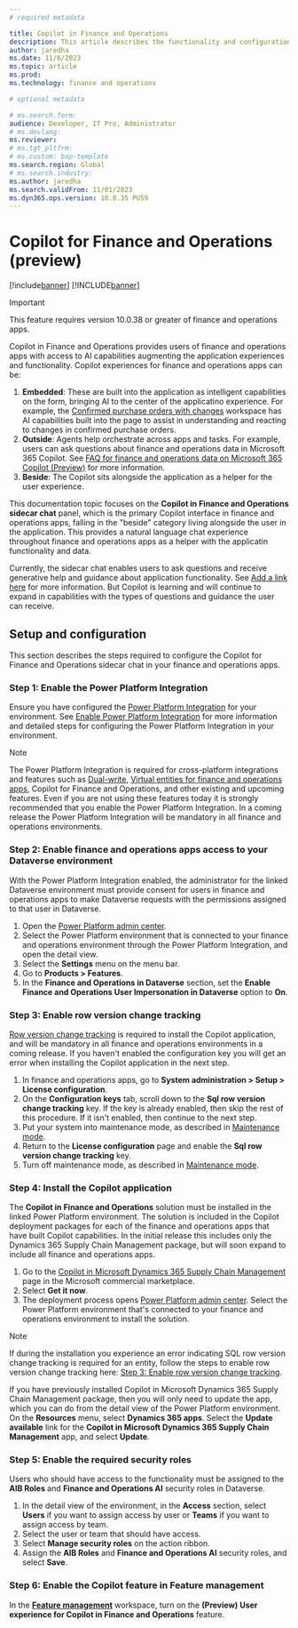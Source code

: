 ```yaml
---
# required metadata

title: Copilot in Finance and Operations
description: This article describes the functionality and configuration of Copilot for Finance and Operations
author: jaredha
ms.date: 11/6/2023
ms.topic: article
ms.prod: 
ms.technology: finance and operations

# optional metadata

# ms.search.form:
audience: Developer, IT Pro, Administrator
# ms.devlang: 
ms.reviewer: 
# ms.tgt_pltfrm: 
# ms.custom: bap-template
ms.search.region: Global
# ms.search.industry:
ms.author: jaredha
ms.search.validFrom: 11/01/2023
ms.dyn365.ops.version: 10.0.35 PU59
---
```


# Copilot for Finance and Operations (preview)

[!include[banner](../includes/banner.md)]
[!INCLUDE[banner](../includes/preview-banner.md)]

> [!IMPORTANT]
> This feature requires version 10.0.38 or greater of finance and operations apps.

Copilot in Finance and Operations provides users of finance and operations apps with access to AI capabilities augmenting the application experiences and functionality. Copilot experiences for finance and operations apps can be: 

1. **Embedded**: These are built into the application as intelligent capabilities on the form, bringing AI to the center of the applicatino experience. For example, the [Confirmed purchase orders with changes](../../../supply-chain/procurement/purchase-order-changes-after-confirmation#the-confirmed-purchase-orders-with-changes-workspace) workspace has AI capabilities built into the page to assist in understanding and reacting to changes in confirmed purchase orders.
2. **Outside**: Agents help orchestrate across apps and tasks. For example, users can ask questions about finance and operations data in Microsoft 365 Copilot. See [FAQ for finance and operations data on Microsoft 365 Copilot (Preview)](./faq-for-chat-with-fno-data-on-m365copilot) for more information.
3. **Beside**: The Copilot sits alongside the application as a helper for the user experience. 

This documentation topic focuses on the **Copilot in Finance and Operations sidecar chat** panel, which is the primary Copilot interface in finance and operations apps, falling in the "beside" category living alongside the user in the application. This provides a natural language chat experience throughout finance and operations apps as a helper with the applicatin functionality and data. 

Currently, the sidecar chat enables users to ask questions and receive generative help and guidance about application functionality. See [Add a link here](https://link) for more information. But Copilot is learning and will continue to expand in capabilities with the types of questions and guidance the user can receive.

## Setup and configuration
This section describes the steps required to configure the Copilot for Finance and Operations sidecar chat in your finance and operations apps.

### Step 1: Enable the Power Platform Integration
Ensure you have configured the [Power Platform Integration](../power-platform/overview.md) for your environment. See [Enable Power Platform Integration](../power-platform/enable-power-platform-integration.md) for more information and detailed steps for configuring the Power Platform Integration in your environment. 

> [!NOTE]
> The Power Platform Integration is required for cross-platform integrations and features such as [Dual-write](../data-entities/dual-write/dual-write-overview.md), [Virtual entities for finance and operations apps](../power-platform/virtual-entities-overview.md), Copilot for Finance and Operations, and other existing and upcoming features. Even if you are not using these features today it is strongly recommended that you enable the Power Platform Integration. In a coming release the Power Platform Integration will be mandatory in all finance and operations environments.

### Step 2: Enable finance and operations apps access to your Dataverse environment
With the Power Platform Integration enabled, the administrator for the linked Dataverse environment must provide consent for users in finance and operations apps to make Dataverse requests with the permissions assigned to that user in Dataverse.

1. Open the [Power Platform admin center](https://admin.powerplatform.microsoft.com).
2. Select the Power Platform environment that is connected to your finance and operations environment through the Power Platform Integration, and open the detail view.
3. Select the **Settings** menu on the menu bar.
4. Go to **Products > Features**.
5. In the **Finance and Operations in Dataverse** section, set the **Enable Finance and Operations User Impersonation in Dataverse** option to **On**.

### <a name="enable-change-tracking"></a>Step 3: Enable row version change tracking
[Row version change tracking](../data-entities/rowversion-change-track.md) is required to install the Copilot application, and will be mandatory in all finance and operations environments in a coming release. If you haven't enabled the configuration key you will get an error when installing the Copilot application in the next step.

1. In finance and operations apps, go to **System administration > Setup > License configuration**.
2. On the **Configuration keys** tab, scroll down to the **Sql row version change tracking** key. If the key is already enabled, then skip the rest of this procedure. If it isn't enabled, then continue to the next step.
3. Put your system into maintenance mode, as described in [Maintenance mode](./sysadmin/maintenance-mode).
4. Return to the **License configuration** page and enable the **Sql row version change tracking** key.
5. Turn off maintenance mode, as described in [Maintenance mode](./sysadmin/maintenance-mode).

### Step 4: Install the Copilot application
The **Copilot in Finance and Operations** solution must be installed in the linked Power Platform environment. The solution is included in the Copilot deployment packages for each of the finance and operations apps that have built Copilot capabilities. In the initial release this includes only the Dynamics 365 Supply Chain Management package, but will soon expand to include all finance and operations apps.

1. Go to the [Copilot in Microsoft Dynamics 365 Supply Chain Management](https://appsource.microsoft.com/product/dynamics-365/mscrm.dynamicsscmai-preview?flightCodes=f42a7338c806438f8fca820c4ed82b7c&tab=Overview) page in the Microsoft commercial marketplace.
2. Select **Get it now**.
3. The deployment process opens [Power Platform admin center](https://admin.powerplatform.microsoft.com). Select the Power Platform environment that's connected to your finance and operations environment to install the solution.

> [!NOTE]
> If during the installation you experience an error indicating SQL row version change tracking is required for an entity, follow the steps to enable row version change tracking here: [Step 3: Enable row version change tracking](#enable-change-tracking).
>
> If you have previously installed Copilot in Microsoft Dynamics 365 Supply Chain Management package, then you will only need to update the app, which you can do from the detail view of the Power Platform environment. On the **Resources** menu, select **Dynamics 365 apps**. Select the **Update available** link for the **Copilot in Microsoft Dynamics 365 Supply Chain Management** app, and select **Update**.

### Step 5: Enable the required security roles
Users who should have access to the functionality must be assigned to the **AIB Roles** and **Finance and Operations AI** security roles in Dataverse. 

1. In the detail view of the environment, in the **Access** section, select **Users** if you want to assign access by user or **Teams** if you want to assign access by team.
2. Select the user or team that should have access.
3. Select **Manage security roles** on the action ribbon.
4. Assign the **AIB Roles** and **Finance and Operations AI** security roles, and select **Save**.

### Step 6: Enable the Copilot feature in Feature management
In the **[Feature management](../fin-ops/get-started/feature-management/feature-management-overview)** workspace, turn on the **(Preview) User experience for Copilot in Finance and Operations** feature.
